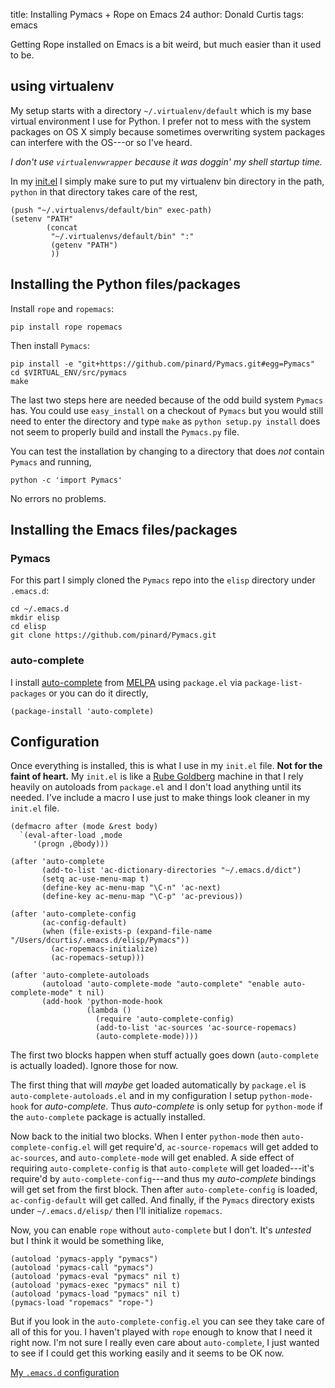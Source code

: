 title: Installing Pymacs + Rope on Emacs 24
author: Donald Curtis
tags: emacs


Getting Rope installed on Emacs is a bit weird, but much easier than it used to be.

## using virtualenv

My setup starts with a directory `~/.virtualenv/default` which is my base virtual environment I use for Python.  I prefer not to mess with the system packages on OS X simply because sometimes overwriting system packages can interfere with the OS---or so I've heard.

*I don't use `virtualenvwrapper` because it was doggin' my shell startup time.*

In my [init.el](https://github.com/milkypostman/dotemacs/blob/master/init.el) I simply make sure to put my virtualenv bin directory in the path, `python` in that directory takes care of the rest,

    (push "~/.virtualenvs/default/bin" exec-path)
    (setenv "PATH"
            (concat
             "~/.virtualenvs/default/bin" ":"
             (getenv "PATH")
             ))


## Installing the Python files/packages

Install `rope` and `ropemacs`:

    pip install rope ropemacs
    
Then install `Pymacs`:

    pip install -e "git+https://github.com/pinard/Pymacs.git#egg=Pymacs"
    cd $VIRTUAL_ENV/src/pymacs
    make
    
The last two steps here are needed because of the odd build system `Pymacs` has.  You could use `easy_install` on a checkout of `Pymacs` but you would still need to enter the directory and type `make` as `python setup.py install` does not seem to properly build and install the `Pymacs.py` file.

You can test the installation by changing to a directory that does *not* contain `Pymacs` and running,

    python -c 'import Pymacs'
    
No errors no problems.


## Installing the Emacs files/packages

### Pymacs

For this part I simply cloned the `Pymacs` repo into the `elisp` directory under `.emacs.d`:

    cd ~/.emacs.d
    mkdir elisp
    cd elisp
    git clone https://github.com/pinard/Pymacs.git

### auto-complete

I install [auto-complete](http://cx4a.org/software/auto-complete/) from [MELPA](http://melpa.milkbox.net) using `package.el` via `package-list-packages` or you can do it directly,

    (package-install 'auto-complete)
    


## Configuration

Once everything is installed, this is what I use in my `init.el` file.  **Not for the faint of heart.**  My `init.el` is like a [Rube Goldberg](https://en.wikipedia.org/wiki/Rube_Goldberg) machine in that I rely heavily on autoloads from `package.el` and I don't load anything until its needed.  I've include a macro I use just to make things look cleaner in my `init.el` file.

    (defmacro after (mode &rest body)
      `(eval-after-load ,mode
         '(progn ,@body)))

    (after 'auto-complete
           (add-to-list 'ac-dictionary-directories "~/.emacs.d/dict")
           (setq ac-use-menu-map t)
           (define-key ac-menu-map "\C-n" 'ac-next)
           (define-key ac-menu-map "\C-p" 'ac-previous))
    
    (after 'auto-complete-config
           (ac-config-default)
           (when (file-exists-p (expand-file-name "/Users/dcurtis/.emacs.d/elisp/Pymacs"))
             (ac-ropemacs-initialize)
             (ac-ropemacs-setup)))
    
    (after 'auto-complete-autoloads
           (autoload 'auto-complete-mode "auto-complete" "enable auto-complete-mode" t nil)
           (add-hook 'python-mode-hook
                     (lambda ()
                       (require 'auto-complete-config)
                       (add-to-list 'ac-sources 'ac-source-ropemacs)
                       (auto-complete-mode))))
    
The first two blocks happen when stuff actually goes down (`auto-complete` is actually loaded).  Ignore those for now.

The first thing that will *maybe* get loaded automatically by `package.el` is `auto-complete-autoloads.el` and in my configuration I setup `python-mode-hook` for *auto-complete*.  Thus *auto-complete* is only setup for `python-mode` if the `auto-complete` package is actually installed.

Now back to the initial two blocks.  When I enter `python-mode` then `auto-complete-config.el` will get require'd, `ac-source-ropemacs` will get added to `ac-sources`, and `auto-complete-mode` will get enabled.  A side effect of requiring `auto-complete-config` is that `auto-complete` will get loaded---it's require'd by `auto-complete-config`---and thus my *auto-complete* bindings will get set from the first block.  Then after `auto-complete-config` is loaded, `ac-config-default` will get called.  And finally, if the `Pymacs` directory exists under `~/.emacs.d/elisp/` then I'll initialize `ropemacs`.  

Now, you can enable `rope` without `auto-complete` but I don't.  It's *untested* but I think it would be something like,

    (autoload 'pymacs-apply "pymacs")
    (autoload 'pymacs-call "pymacs")
    (autoload 'pymacs-eval "pymacs" nil t)
    (autoload 'pymacs-exec "pymacs" nil t)
    (autoload 'pymacs-load "pymacs" nil t)
    (pymacs-load "ropemacs" "rope-")
    
But if you look in the `auto-complete-config.el` you can see they take care of all of this for you.  I haven't played with `rope` enough to know that I need it right now.  I'm not sure I really even care about `auto-complete`, I just wanted to see if I could get this working easily and it seems to be OK now.


[My `.emacs.d` configuration](https://github.com/milkypostman/dotemacs)
